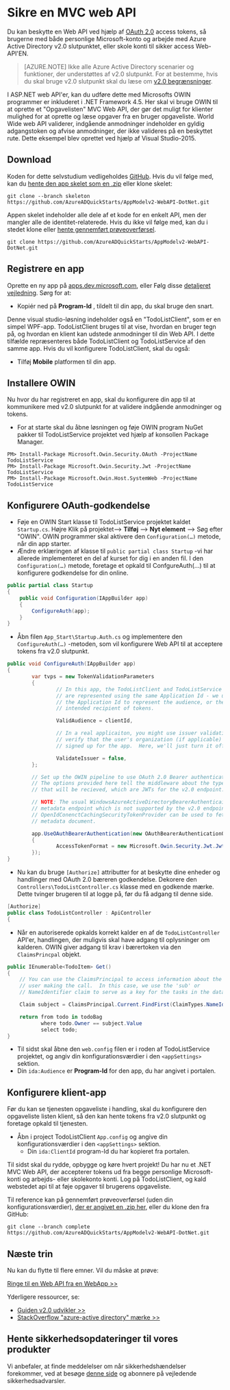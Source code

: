 <properties
    pageTitle="Azure AD v2.0 .NET Web API | Microsoft Azure"
    description="Sådan oprettes et .NET MVC Web Api, der accepterer tokens ud fra begge personlig Microsoft-Account og arbejds- eller skolekonto konti."
    services="active-directory"
    documentationCenter=".net"
    authors="dstrockis"
    manager="mbaldwin"
    editor=""/>

<tags
    ms.service="active-directory"
    ms.workload="identity"
    ms.tgt_pltfrm="na"
    ms.devlang="dotnet"
    ms.topic="article"
    ms.date="10/10/2016"
    ms.author="dastrock"/>

# <a name="secure-an-mvc-web-api"></a>Sikre en MVC web API

Du kan beskytte en Web API ved hjælp af [OAuth 2.0](active-directory-v2-protocols.md#oauth2-authorization-code-flow) access tokens, så brugerne med både personlige Microsoft-konto og arbejde med Azure Active Directory v2.0 slutpunktet, eller skole konti til sikker access Web-API'EN.

> [AZURE.NOTE]
    Ikke alle Azure Active Directory scenarier og funktioner, der understøttes af v2.0 slutpunkt.  For at bestemme, hvis du skal bruge v2.0 slutpunkt skal du læse om [v2.0 begrænsninger](active-directory-v2-limitations.md).

I ASP.NET web API'er, kan du udføre dette med Microsofts OWIN programmer er inkluderet i .NET Framework 4.5.  Her skal vi bruge OWIN til at oprette et "Opgavelisten" MVC Web API, der gør det muligt for klienter mulighed for at oprette og læse opgaver fra en bruger opgaveliste.  World Wide web API validerer, indgående anmodninger indeholder en gyldig adgangstoken og afvise anmodninger, der ikke valideres på en beskyttet rute.  Dette eksempel blev oprettet ved hjælp af Visual Studio-2015.

## <a name="download"></a>Download
Koden for dette selvstudium vedligeholdes [GitHub](https://github.com/AzureADQuickStarts/AppModelv2-WebAPI-DotNet).  Hvis du vil følge med, kan du [hente den app skelet som en .zip](https://github.com/AzureADQuickStarts/AppModelv2-WebAPI-DotNet/archive/skeleton.zip) eller klone skelet:

```
git clone --branch skeleton https://github.com/AzureADQuickStarts/AppModelv2-WebAPI-DotNet.git
```

Appen skelet indeholder alle dele af et kode for en enkelt API, men der mangler alle de identitet-relaterede. Hvis du ikke vil følge med, kan du i stedet klone eller [hente gennemført prøveoverførsel](https://github.com/AzureADQuickStarts/AppModelv2-WebAPI-DotNet/archive/skeleton.zip).

```
git clone https://github.com/AzureADQuickStarts/AppModelv2-WebAPI-DotNet.git
```

## <a name="register-an-app"></a>Registrere en app
Oprette en ny app på [apps.dev.microsoft.com](https://apps.dev.microsoft.com/?referrer=https://azure.microsoft.com/documentation/articles&deeplink=/appList), eller Følg disse [detaljeret vejledning](active-directory-v2-app-registration.md).  Sørg for at:

- Kopiér ned på **Program-Id** , tildelt til din app, du skal bruge den snart.

Denne visual studio-løsning indeholder også en "TodoListClient", som er en simpel WPF-app.  TodoListClient bruges til at vise, hvordan en bruger tegn på, og hvordan en klient kan udstede anmodninger til din Web API.  I dette tilfælde repræsenteres både TodoListClient og TodoListService af den samme app.  Hvis du vil konfigurere TodoListClient, skal du også:

- Tilføj **Mobile** platformen til din app.


## <a name="install-owin"></a>Installere OWIN

Nu hvor du har registreret en app, skal du konfigurere din app til at kommunikere med v2.0 slutpunkt for at validere indgående anmodninger og tokens.

- For at starte skal du åbne løsningen og føje OWIN program NuGet pakker til TodoListService projektet ved hjælp af konsollen Package Manager.

```
PM> Install-Package Microsoft.Owin.Security.OAuth -ProjectName TodoListService
PM> Install-Package Microsoft.Owin.Security.Jwt -ProjectName TodoListService
PM> Install-Package Microsoft.Owin.Host.SystemWeb -ProjectName TodoListService
```

## <a name="configure-oauth-authentication"></a>Konfigurere OAuth-godkendelse

- Føje en OWIN Start klasse til TodoListService projektet kaldet `Startup.cs`.  Højre Klik på projektet--> **Tilføj** --> **Nyt element** --> Søg efter "OWIN".  OWIN programmer skal aktivere den `Configuration(…)` metode, når din app starter.
- Ændre erklæringen af klasse til `public partial class Startup` -vi har allerede implementeret en del af kurset for dig i en anden fil.  I den `Configuration(…)` metode, foretage et opkald til ConfgureAuth(...) til at konfigurere godkendelse for din online.

```C#
public partial class Startup
{
    public void Configuration(IAppBuilder app)
    {
        ConfigureAuth(app);
    }
}
```

- Åbn filen `App_Start\Startup.Auth.cs` og implementere den `ConfigureAuth(…)` -metoden, som vil konfigurere Web API til at acceptere tokens fra v2.0 slutpunkt.

```C#
public void ConfigureAuth(IAppBuilder app)
{
        var tvps = new TokenValidationParameters
        {
                // In this app, the TodoListClient and TodoListService
                // are represented using the same Application Id - we use
                // the Application Id to represent the audience, or the
                // intended recipient of tokens.

                ValidAudience = clientId,

                // In a real applicaiton, you might use issuer validation to
                // verify that the user's organization (if applicable) has
                // signed up for the app.  Here, we'll just turn it off.

                ValidateIssuer = false,
        };

        // Set up the OWIN pipeline to use OAuth 2.0 Bearer authentication.
        // The options provided here tell the middleware about the type of tokens
        // that will be recieved, which are JWTs for the v2.0 endpoint.

        // NOTE: The usual WindowsAzureActiveDirectoryBearerAuthenticaitonMiddleware uses a
        // metadata endpoint which is not supported by the v2.0 endpoint.  Instead, this
        // OpenIdConenctCachingSecurityTokenProvider can be used to fetch & use the OpenIdConnect
        // metadata document.

        app.UseOAuthBearerAuthentication(new OAuthBearerAuthenticationOptions
        {
                AccessTokenFormat = new Microsoft.Owin.Security.Jwt.JwtFormat(tvps, new OpenIdConnectCachingSecurityTokenProvider("https://login.microsoftonline.com/common/v2.0/.well-known/openid-configuration")),
        });
}
```

- Nu kan du bruge `[Authorize]` attributter for at beskytte dine enheder og handlinger med OAuth 2.0 bæreren godkendelse.  Dekorere den `Controllers\TodoListController.cs` klasse med en godkende mærke.  Dette tvinger brugeren til at logge på, før du få adgang til denne side.

```C#
[Authorize]
public class TodoListController : ApiController
{
```

- Når en autoriserede opkalds korrekt kalder en af de `TodoListController` API'er, handlingen, der muligvis skal have adgang til oplysninger om kalderen.  OWIN giver adgang til krav i bærertoken via den `ClaimsPrincpal` objekt.  

```C#
public IEnumerable<TodoItem> Get()
{
    // You can use the ClaimsPrincipal to access information about the
    // user making the call.  In this case, we use the 'sub' or
    // NameIdentifier claim to serve as a key for the tasks in the data store.

    Claim subject = ClaimsPrincipal.Current.FindFirst(ClaimTypes.NameIdentifier);

    return from todo in todoBag
           where todo.Owner == subject.Value
           select todo;
}
```

-   Til sidst skal åbne den `web.config` filen er i roden af TodoListService projektet, og angiv din konfigurationsværdier i den `<appSettings>` sektion.
  - Din `ida:Audience` er **Program-Id** for den app, du har angivet i portalen.

## <a name="configure-the-client-app"></a>Konfigurere klient-app
Før du kan se tjenesten opgaveliste i handling, skal du konfigurere den opgaveliste listen klient, så den kan hente tokens fra v2.0 slutpunkt og foretage opkald til tjenesten.

- Åbn i project TodoListClient `App.config` og angive din konfigurationsværdier i den `<appSettings>` sektion.
  - Din `ida:ClientId` program-Id du har kopieret fra portalen.

Til sidst skal du rydde, opbygge og køre hvert projekt!  Du har nu et .NET MVC Web API, der accepterer tokens ud fra begge personlige Microsoft-konti og arbejds- eller skolekonto konti.  Log på TodoListClient, og kald webstedet api til at føje opgaver til brugerens opgaveliste.

Til reference kan på gennemført prøveoverførsel (uden din konfigurationsværdier), [der er angivet en .zip her](https://github.com/AzureADQuickStarts/AppModelv2-WebAPI-DotNet/archive/complete.zip), eller du klone den fra GitHub:

```git clone --branch complete https://github.com/AzureADQuickStarts/AppModelv2-WebAPI-DotNet.git```

## <a name="next-steps"></a>Næste trin
Nu kan du flytte til flere emner.  Vil du måske at prøve:

[Ringe til en Web API fra en WebApp >>](active-directory-v2-devquickstarts-webapp-webapi-dotnet.md)

Yderligere ressourcer, se:
- [Guiden v2.0 udvikler >>](active-directory-appmodel-v2-overview.md)
- [StackOverflow "azure-active directory" mærke >>](http://stackoverflow.com/questions/tagged/azure-active-directory)

## <a name="get-security-updates-for-our-products"></a>Hente sikkerhedsopdateringer til vores produkter

Vi anbefaler, at finde meddelelser om når sikkerhedshændelser forekommer, ved at besøge [denne side](https://technet.microsoft.com/security/dd252948) og abonnere på vejledende sikkerhedsadvarsler.
